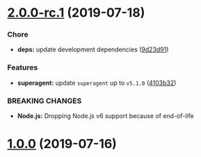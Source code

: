 # [2.0.0-rc.1](https://github.com/hk-labs/redux-http-request-middleware/compare/v1.0.0...v2.0.0-rc.1) (2019-07-18)


### Chore

* **deps:** update development dependencies ([9d23d91](https://github.com/hk-labs/redux-http-request-middleware/commit/9d23d91))


### Features

* **superagent:** update `superagent` up to `v5.1.0` ([4103b32](https://github.com/hk-labs/redux-http-request-middleware/commit/4103b32))


### BREAKING CHANGES

* **Node.js:** Dropping Node.js v6 support because of end-of-life



<a name="1.0.0"></a>
# [1.0.0](https://github.com/hk-labs/redux-http-request-middleware/compare/68b6fce...v1.0.0) (2019-07-16)
